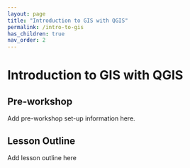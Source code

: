 ```yaml
---
layout: page
title: "Introduction to GIS with QGIS"
permalink: /intro-to-gis
has_children: true
nav_order: 2
---
```




# Introduction to GIS with QGIS

## Pre-workshop
Add pre-workshop set-up information here.

## Lesson Outline
Add lesson outline here

